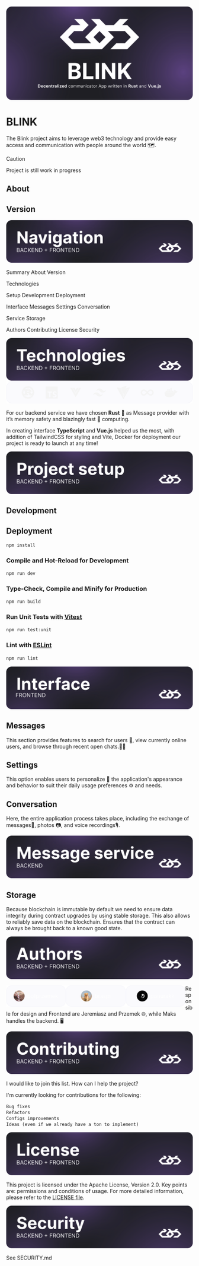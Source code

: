 ![BLINK](./.github/readme/heading.svg)

# BLINK

The Blink project aims to leverage web3 technology and provide easy access and communication with people around the
world 🗺️.

> [!Caution]
> <span id="status">Project is still work in progress</span>

## About

## Version

![Navigation](./.github/readme/navigation.svg)

Summary
About
Version

Technologies

Setup
Development
Deployment

Interface
Messages
Settings
Conversation

Service
Storage

Authors
Contributing
License
Security

![Technologies](./.github/readme/technologies.svg)
![Icons](./.github/readme/icons.svg)

For our backend service we have chosen **Rust** 🦀 as Message provider with it’s memory safety and blazingly fast 🚀
computing.

In creating interface **TypeScript** and **Vue.js** helped us the most, with addition of TailwindCSS for styling and
Vite,
Docker for deployment our project is ready to launch at any time!

![Project setup](./.github/readme/setup.svg)

## Development

## Deployment

```sh
npm install
```

### Compile and Hot-Reload for Development

```sh
npm run dev
```

### Type-Check, Compile and Minify for Production

```sh
npm run build
```

### Run Unit Tests with [Vitest](https://vitest.dev/)

```sh
npm run test:unit
```

### Lint with [ESLint](https://eslint.org/)

```sh
npm run lint
```

![Interface](./.github/readme/interface.svg)

## Messages

This section provides features to search for users 👥, view currently online users, and browse through recent open
chats.🧑‍💻

## Settings

This option enables users to personalize 🎨 the application's appearance and behavior to suit their daily usage
preferences ⚙️ and needs.

## Conversation

Here, the entire application process takes place, including the exchange of messages📱, photos 📷, and voice recordings🎙.

![Service](./.github/readme/service.svg)

## Storage

Because blockchain is immutable by default we need to ensure data integrity during contract upgrades by using stable
storage. This also allows to reliably save data on the blockchain. Ensures that the contract can always be brought back
to a known good state.

![Authors](./.github/readme/authors.svg)

<img src="./.github/readme/botprzemek.svg" alt="botprzemek" width="32%" align="left"/>
<img src="./.github/readme/braspi.svg" alt="Braspi" width="32%" align="left"/>
<img src="./.github/readme/ponurakk.svg" alt="ponurakk" width="32%" align="left"/>

Responsible for design and Frontend are Jeremiasz and Przemek 🌐, while Maks handles the backend. 🖥️

![Contributing](./.github/readme/contributing.svg)

I would like to join this list. How can I help the project?

I'm currently looking for contributions for the following:

    Bug fixes
    Refactors
    Configs improvements
    Ideas (even if we already have a ton to implement)

![License](./.github/readme/license.svg)

This project is licensed under the Apache License, Version 2.0. Key points are: permissions and conditions of usage. For
more detailed information, please refer to the [LICENSE file](./LICENSE).

![Security](./.github/readme/security.svg)

See SECURITY.md